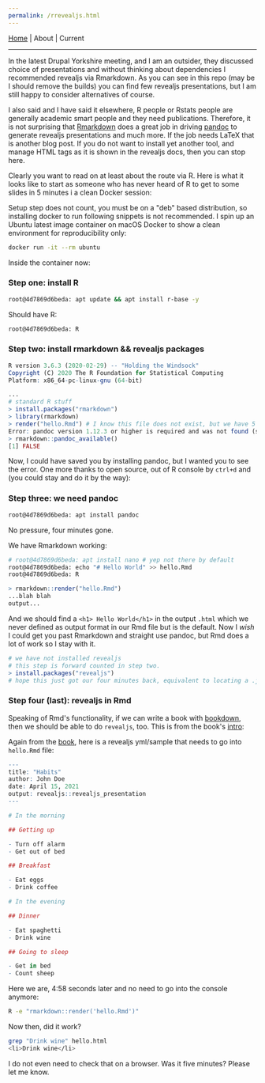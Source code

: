 ```yaml
---
permalink: /rrevealjs.html
---
```

[Home](https://layik.github.io) | About | Current
<hr/>

In the latest Drupal Yorkshire meeting, and I am an outsider, they discussed choice of presentations and without thinking about dependencies I recommended revealjs via Rmarkdown. As you can see in this repo (may be I should remove the builds) you can find few revealjs presentations, but I am still happy to consider alternatives of course.

I also said and I have said it elsewhere, R people or Rstats people are generally academic smart people and they need publications. Therefore, it is not surprising that [Rmarkdown](https://rmarkdown.rstudio.com) does a great job in driving [pandoc](https://pandoc.org) to generate revealjs presentations and much more. If the job needs LaTeX that is another blog post. If you do not want to install yet another tool, and manage HTML tags as it is shown in the revealjs docs, then you can stop here.

Clearly you want to read on at least about the route via R. Here is what it looks like to start as someone who has never heard of R to get to some slides in 5 minutes i a clean Docker session:

Setup step does not count, you must be on a "deb" based distribution, so installing docker to run following snippets is not recommended. I spin up an Ubuntu latest image container on macOS Docker to show a clean environment for reproducibility only:

```sh
docker run -it --rm ubuntu 
```

Inside the container now:

### Step one: install R
```sh
root@4d7869d6beda: apt update && apt install r-base -y
```

Should have R:

```sh
root@4d7869d6beda: R
```

### Step two: install rmarkdown && revealjs packages
```r
R version 3.6.3 (2020-02-29) -- "Holding the Windsock"
Copyright (C) 2020 The R Foundation for Statistical Computing
Platform: x86_64-pc-linux-gnu (64-bit)

...
# standard R stuff
> install.packages("rmarkdown")
> library(rmarkdown)
> render("hello.Rmd") # I know this file does not exist, but we have 5 mins
Error: pandoc version 1.12.3 or higher is required and was not found (see the help page ?rmarkdown::pandoc_available).
> rmarkdown::pandoc_available()
[1] FALSE
```

Now, I could have saved you by installing pandoc, but I wanted you to see the error. One more thanks to open source, out of R console by `ctrl+d` and (you could stay and do it by the way):

### Step three: we need pandoc
```sh
root@4d7869d6beda: apt install pandoc
```

No pressure, four minutes gone.

We have Rmarkdown working:

```sh
# root@4d7869d6beda: apt install nano # yep not there by default
root@4d7869d6beda: echo "# Hello World" >> hello.Rmd
root@4d7869d6beda: R
```
```r
> rmarkdown::render("hello.Rmd")
...blah blah
output...
```

And we should find a `<h1> Hello World</h1>` in the output `.html` which we never defined as output format in our Rmd file but is the default. Now I *wish* I could get you past Rmarkdown and straight use pandoc, but Rmd does a lot of work so I stay with it.

```r
# we have not installed revealjs
# this step is forward counted in step two.
> install.packages("revealjs") 
# hope this just got our four minutes back, equivalent to locating a .js bundle and placing it in the right location.
```

### Step four (last): revealjs in Rmd

Speaking of Rmd's functionality, if we can write a book with [bookdown](https://bookdown.org/yihui/rmarkdown/revealjs.html), then we should be able to do `revealjs`, too. This is from the book's [intro](https://bookdown.org/yihui/rmarkdown/revealjs.html):

Again from the [book](https://bookdown.org/yihui/rmarkdown/revealjs.html), here is a revealjs yml/sample that needs to go into `hello.Rmd` file:

```r
---
title: "Habits"
author: John Doe
date: April 15, 2021
output: revealjs::revealjs_presentation
---

# In the morning

## Getting up

- Turn off alarm
- Get out of bed

## Breakfast

- Eat eggs
- Drink coffee

# In the evening

## Dinner

- Eat spaghetti
- Drink wine

## Going to sleep

- Get in bed
- Count sheep

```

Here we are, 4:58 seconds later and no need to go into the console anymore:

```sh
R -e "rmarkdown::render('hello.Rmd')"
```

Now then, did it work?

```sh
grep "Drink wine" hello.html 
<li>Drink wine</li>
```

I do not even need to check that on a browser. Was it five minutes? Please let me know.